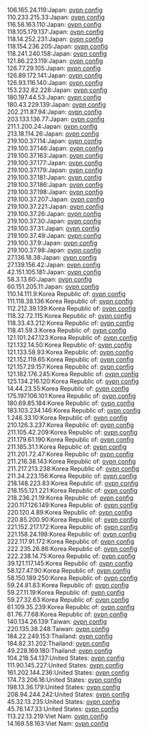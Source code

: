 106.165.24.119:Japan: [ovpn config](vpn/106_165_24_119.ovpn)  
110.233.215.33:Japan: [ovpn config](vpn/110_233_215_33.ovpn)  
116.58.163.110:Japan: [ovpn config](vpn/116_58_163_110.ovpn)  
118.105.179.137:Japan: [ovpn config](vpn/118_105_179_137.ovpn)  
118.14.252.231:Japan: [ovpn config](vpn/118_14_252_231.ovpn)  
118.154.236.205:Japan: [ovpn config](vpn/118_154_236_205.ovpn)  
118.241.240.158:Japan: [ovpn config](vpn/118_241_240_158.ovpn)  
121.86.223.119:Japan: [ovpn config](vpn/121_86_223_119.ovpn)  
126.77.29.105:Japan: [ovpn config](vpn/126_77_29_105.ovpn)  
126.89.172.141:Japan: [ovpn config](vpn/126_89_172_141.ovpn)  
126.93.116.140:Japan: [ovpn config](vpn/126_93_116_140.ovpn)  
153.232.82.228:Japan: [ovpn config](vpn/153_232_82_228.ovpn)  
180.197.44.53:Japan: [ovpn config](vpn/180_197_44_53.ovpn)  
180.43.229.139:Japan: [ovpn config](vpn/180_43_229_139.ovpn)  
202.211.87.94:Japan: [ovpn config](vpn/202_211_87_94.ovpn)  
203.133.136.77:Japan: [ovpn config](vpn/203_133_136_77.ovpn)  
211.1.200.24:Japan: [ovpn config](vpn/211_1_200_24.ovpn)  
213.18.114.26:Japan: [ovpn config](vpn/213_18_114_26.ovpn)  
219.100.37.114:Japan: [ovpn config](vpn/219_100_37_114.ovpn)  
219.100.37.146:Japan: [ovpn config](vpn/219_100_37_146.ovpn)  
219.100.37.163:Japan: [ovpn config](vpn/219_100_37_163.ovpn)  
219.100.37.177:Japan: [ovpn config](vpn/219_100_37_177.ovpn)  
219.100.37.179:Japan: [ovpn config](vpn/219_100_37_179.ovpn)  
219.100.37.181:Japan: [ovpn config](vpn/219_100_37_181.ovpn)  
219.100.37.186:Japan: [ovpn config](vpn/219_100_37_186.ovpn)  
219.100.37.198:Japan: [ovpn config](vpn/219_100_37_198.ovpn)  
219.100.37.207:Japan: [ovpn config](vpn/219_100_37_207.ovpn)  
219.100.37.221:Japan: [ovpn config](vpn/219_100_37_221.ovpn)  
219.100.37.26:Japan: [ovpn config](vpn/219_100_37_26.ovpn)  
219.100.37.30:Japan: [ovpn config](vpn/219_100_37_30.ovpn)  
219.100.37.31:Japan: [ovpn config](vpn/219_100_37_31.ovpn)  
219.100.37.49:Japan: [ovpn config](vpn/219_100_37_49.ovpn)  
219.100.37.9:Japan: [ovpn config](vpn/219_100_37_9.ovpn)  
219.100.37.98:Japan: [ovpn config](vpn/219_100_37_98.ovpn)  
27.136.18.38:Japan: [ovpn config](vpn/27_136_18_38.ovpn)  
27.139.156.42:Japan: [ovpn config](vpn/27_139_156_42.ovpn)  
42.151.105.181:Japan: [ovpn config](vpn/42_151_105_181.ovpn)  
58.3.13.60:Japan: [ovpn config](vpn/58_3_13_60.ovpn)  
60.151.205.11:Japan: [ovpn config](vpn/60_151_205_11.ovpn)  
110.14.111.9:Korea Republic of: [ovpn config](vpn/110_14_111_9.ovpn)  
111.118.38.136:Korea Republic of: [ovpn config](vpn/111_118_38_136.ovpn)  
112.212.39.139:Korea Republic of: [ovpn config](vpn/112_212_39_139.ovpn)  
118.32.72.115:Korea Republic of: [ovpn config](vpn/118_32_72_115.ovpn)  
118.33.43.212:Korea Republic of: [ovpn config](vpn/118_33_43_212.ovpn)  
118.41.59.3:Korea Republic of: [ovpn config](vpn/118_41_59_3.ovpn)  
121.101.247.123:Korea Republic of: [ovpn config](vpn/121_101_247_123.ovpn)  
121.132.14.50:Korea Republic of: [ovpn config](vpn/121_132_14_50.ovpn)  
121.133.58.93:Korea Republic of: [ovpn config](vpn/121_133_58_93.ovpn)  
121.152.119.65:Korea Republic of: [ovpn config](vpn/121_152_119_65.ovpn)  
121.157.29.157:Korea Republic of: [ovpn config](vpn/121_157_29_157.ovpn)  
121.182.176.245:Korea Republic of: [ovpn config](vpn/121_182_176_245.ovpn)  
125.134.216.120:Korea Republic of: [ovpn config](vpn/125_134_216_120.ovpn)  
14.44.23.55:Korea Republic of: [ovpn config](vpn/14_44_23_55.ovpn)  
175.197.106.101:Korea Republic of: [ovpn config](vpn/175_197_106_101.ovpn)  
180.69.85.184:Korea Republic of: [ovpn config](vpn/180_69_85_184.ovpn)  
183.103.234.146:Korea Republic of: [ovpn config](vpn/183_103_234_146.ovpn)  
1.246.33.10:Korea Republic of: [ovpn config](vpn/1_246_33_10.ovpn)  
210.126.3.237:Korea Republic of: [ovpn config](vpn/210_126_3_237.ovpn)  
211.105.42.209:Korea Republic of: [ovpn config](vpn/211_105_42_209.ovpn)  
211.179.61.190:Korea Republic of: [ovpn config](vpn/211_179_61_190.ovpn)  
211.185.31.1:Korea Republic of: [ovpn config](vpn/211_185_31_1.ovpn)  
211.201.72.47:Korea Republic of: [ovpn config](vpn/211_201_72_47.ovpn)  
211.216.38.143:Korea Republic of: [ovpn config](vpn/211_216_38_143.ovpn)  
211.217.213.238:Korea Republic of: [ovpn config](vpn/211_217_213_238.ovpn)  
211.34.223.156:Korea Republic of: [ovpn config](vpn/211_34_223_156.ovpn)  
218.148.223.83:Korea Republic of: [ovpn config](vpn/218_148_223_83.ovpn)  
218.155.121.221:Korea Republic of: [ovpn config](vpn/218_155_121_221.ovpn)  
218.236.21.19:Korea Republic of: [ovpn config](vpn/218_236_21_19.ovpn)  
220.117.126.149:Korea Republic of: [ovpn config](vpn/220_117_126_149.ovpn)  
220.120.4.89:Korea Republic of: [ovpn config](vpn/220_120_4_89.ovpn)  
220.85.200.90:Korea Republic of: [ovpn config](vpn/220_85_200_90.ovpn)  
221.152.217.172:Korea Republic of: [ovpn config](vpn/221_152_217_172.ovpn)  
221.158.24.198:Korea Republic of: [ovpn config](vpn/221_158_24_198.ovpn)  
222.117.91.172:Korea Republic of: [ovpn config](vpn/222_117_91_172.ovpn)  
222.235.26.86:Korea Republic of: [ovpn config](vpn/222_235_26_86.ovpn)  
222.238.14.75:Korea Republic of: [ovpn config](vpn/222_238_14_75.ovpn)  
39.121.117.145:Korea Republic of: [ovpn config](vpn/39_121_117_145.ovpn)  
58.127.47.90:Korea Republic of: [ovpn config](vpn/58_127_47_90.ovpn)  
58.150.189.250:Korea Republic of: [ovpn config](vpn/58_150_189_250.ovpn)  
59.24.81.83:Korea Republic of: [ovpn config](vpn/59_24_81_83.ovpn)  
59.27.11.19:Korea Republic of: [ovpn config](vpn/59_27_11_19.ovpn)  
59.27.32.63:Korea Republic of: [ovpn config](vpn/59_27_32_63.ovpn)  
61.109.35.239:Korea Republic of: [ovpn config](vpn/61_109_35_239.ovpn)  
61.76.77.68:Korea Republic of: [ovpn config](vpn/61_76_77_68.ovpn)  
140.134.26.139:Taiwan: [ovpn config](vpn/140_134_26_139.ovpn)  
220.135.38.248:Taiwan: [ovpn config](vpn/220_135_38_248.ovpn)  
184.22.249.153:Thailand: [ovpn config](vpn/184_22_249_153.ovpn)  
184.82.31.202:Thailand: [ovpn config](vpn/184_82_31_202.ovpn)  
49.228.169.180:Thailand: [ovpn config](vpn/49_228_169_180.ovpn)  
104.218.54.137:United States: [ovpn config](vpn/104_218_54_137.ovpn)  
111.90.145.227:United States: [ovpn config](vpn/111_90_145_227.ovpn)  
161.202.144.236:United States: [ovpn config](vpn/161_202_144_236.ovpn)  
174.73.206.16:United States: [ovpn config](vpn/174_73_206_16.ovpn)  
198.13.36.179:United States: [ovpn config](vpn/198_13_36_179.ovpn)  
208.94.244.242:United States: [ovpn config](vpn/208_94_244_242.ovpn)  
45.32.13.235:United States: [ovpn config](vpn/45_32_13_235.ovpn)  
45.76.147.33:United States: [ovpn config](vpn/45_76_147_33.ovpn)  
113.22.13.219:Viet Nam: [ovpn config](vpn/113_22_13_219.ovpn)  
14.169.58.163:Viet Nam: [ovpn config](vpn/14_169_58_163.ovpn)  

